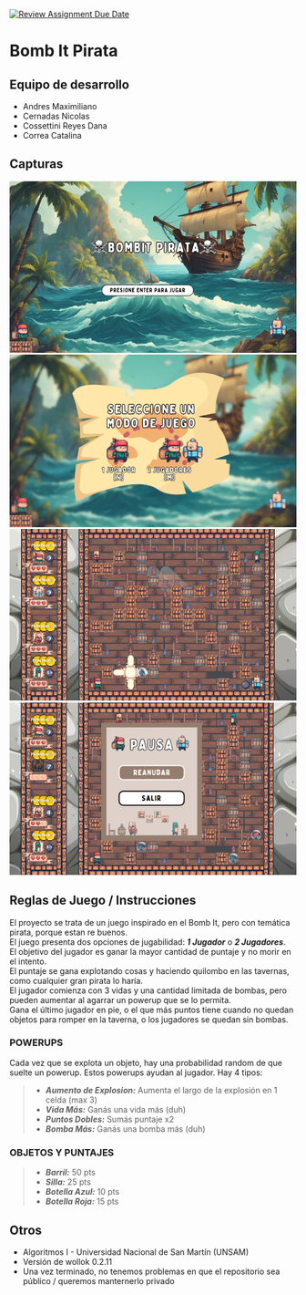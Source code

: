 [![Review Assignment Due Date](https://classroom.github.com/assets/deadline-readme-button-22041afd0340ce965d47ae6ef1cefeee28c7c493a6346c4f15d667ab976d596c.svg)](https://classroom.github.com/a/_FohX7q2)
# Bomb It Pirata

## Equipo de desarrollo

- Andres Maximiliano
- Cernadas Nicolas
- Cossettini Reyes Dana
- Correa Catalina

## Capturas

![Pantalla Inicio](img/image0.png)
![Seleccion 1 jugador/2 jugadores](img/image1.png)
![Juego](img/image2.png)
![Juego en Pausa](img/image3.png)

## Reglas de Juego / Instrucciones
El proyecto se trata de un juego inspirado en el Bomb It, pero con temática pirata, porque estan re buenos. <br>
El juego presenta dos opciones de jugabilidad: ***1 Jugador*** o ***2 Jugadores***. <br>
El objetivo del jugador es ganar la mayor cantidad de puntaje y no morir en el intento. <br>
El puntaje se gana explotando cosas y haciendo quilombo en las tavernas, como cualquier gran pirata lo haría. <br>
El jugador comienza con 3 vidas y una cantidad limitada de bombas, pero pueden aumentar al agarrar un powerup que se lo permita. <br>
Gana el último jugador en pie, o el que más puntos tiene cuando no quedan objetos para romper en la taverna, o los jugadores se quedan sin bombas.

### POWERUPS
Cada vez que se explota un objeto, hay una probabilidad random de que suelte un powerup. Estos powerups ayudan al jugador. Hay 4 tipos:
>- ***Aumento de Explosion:*** Aumenta el largo de la explosión en 1 celda (max 3) <br>
>- ***Vida Más:*** Ganás una vida más (duh) <br>
>- ***Puntos Dobles:*** Sumás puntaje x2 <br>
>- ***Bomba Más:*** Ganás una bomba más (duh)<br>

### OBJETOS Y PUNTAJES
>- ***Barril:*** 50 pts <br>
>- ***Silla:*** 25 pts<br>
>- ***Botella Azul:*** 10 pts<br>
>- ***Botella Roja:*** 15 pts<br>


## Otros

- Algoritmos I - Universidad Nacional de San Martín (UNSAM)
- Versión de wollok 0.2.11
- Una vez terminado, no tenemos problemas en que el repositorio sea público / queremos manternerlo privado

